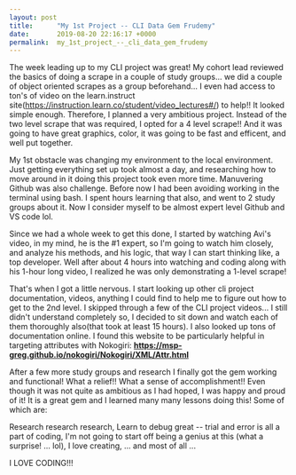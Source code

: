 ```yaml
---
layout: post
title:      "My 1st Project -- CLI Data Gem Frudemy"
date:       2019-08-20 22:16:17 +0000
permalink:  my_1st_project_--_cli_data_gem_frudemy
---
```



The week leading up to my CLI project was great!  My cohort lead reviewed the basics of doing a scrape in a couple of study groups... we did a couple of object oriented scrapes as a group beforehand... I even had access to ton's of video on the learn.instruct site(https://instruction.learn.co/student/video_lectures#/) to help!!  It looked simple enough.  Therefore, I planned a very ambitious project.  Instead of the two level scrape that was required, I opted for a 4 level scrape!!  And it was going to have great graphics, color, it was going to be fast and efficent, and well put together.  

My 1st obstacle was changing my environment to the local environment.  Just getting everything set up took almost a day, and researching how to move around in it doing this project took even more time.   Manuvering Github was also challenge.  Before now I had been avoiding working in the terminal using bash.   I spent hours learning that also, and went to 2 study groups about it.  Now I consider myself to be almost expert level Github and VS code lol.

Since we had a whole week to get this done, I started by watching Avi's video, in my mind, he is the #1 expert, so I'm going to watch him closely, and analyze his methods, and his logic, that way I can start thinking like, a top developer.  Well after about 4 hours into watching and coding along with his 1-hour long video, I realized he was only demonstrating a 1-level scrape!

That's when I got a little nervous.  I start looking up other cli project documentation, videos, anything I could find to help me to figure out how to get to the 2nd level.  I skipped through a few of the CLI project videos... I still didn't understand completely so, I decided to sit down and watch each of them thoroughly also(that took at least 15 hours).   I also looked up tons of documentation online.  I found this website to be particularly helpful in targeting attributes with Nokogiri: 
**https://msp-greg.github.io/nokogiri/Nokogiri/XML/Attr.html**

After a few more study groups and research I finally got the gem working and functional!  What a relief!! What a sense of accomplishment!! Even though it was not quite as ambitious as I had hoped, I was happy and proud of it!  It is a great gem and I learned many many lessons doing this!  Some of which are:  

Research research research,
Learn to debug great -- trial and error is all a part of coding,
I'm not going to start off being a genius at this (what a surprise! ... lol),
I love creating,
... and most of all ... 

I LOVE CODING!!!

